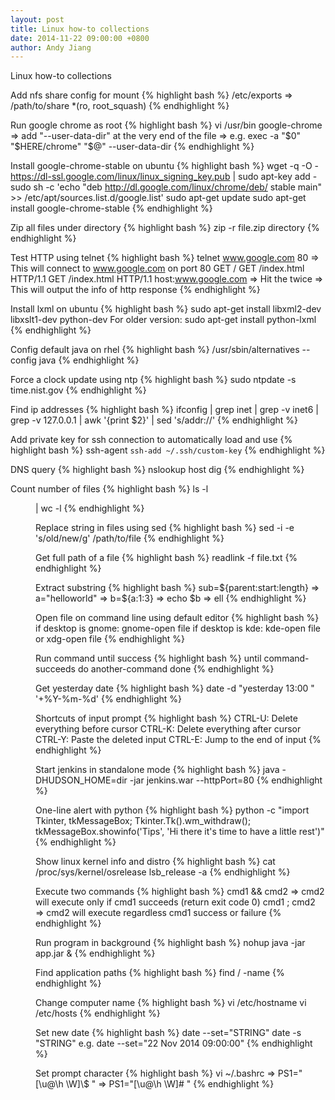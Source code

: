 ```yaml
---
layout: post
title: Linux how-to collections
date: 2014-11-22 09:00:00 +0800
author: Andy Jiang
---
```


Linux how-to collections

Add nfs share config for mount
{% highlight bash %}
/etc/exports
=> /path/to/share *(ro, root_squash)
{% endhighlight %}

Run google chrome as root
{% highlight bash %}
vi /usr/bin google-chrome
=> add "--user-data-dir" at the very end of the file
=> e.g. exec -a "$0" "$HERE/chrome" "$@" --user-data-dir
{% endhighlight %}

Install google-chrome-stable on ubuntu
{% highlight bash %}
wget -q -O - https://dl-ssl.google.com/linux/linux_signing_key.pub | sudo apt-key add -
sudo sh -c 'echo "deb http://dl.google.com/linux/chrome/deb/ stable main" >> /etc/apt/sources.list.d/google.list'
sudo apt-get update sudo apt-get install google-chrome-stable
{% endhighlight %}

Zip all files under directory
{% highlight bash %}
zip -r file.zip directory
{% endhighlight %}

Test HTTP using telnet
{% highlight bash %}
telnet www.google.com 80
=> This will connect to www.google.com on port 80
GET /
GET /index.html HTTP/1.1
GET /index.html HTTP/1.1 host:www.google.com
=> Hit the <enter> twice
=> This will output the info of http response
{% endhighlight %}

Install lxml on ubuntu
{% highlight bash %}
sudo apt-get install libxml2-dev libxslt1-dev python-dev
For older version:
sudo apt-get install python-lxml
{% endhighlight %}

Config default java on rhel
{% highlight bash %}
/usr/sbin/alternatives --config java
{% endhighlight %}

Force a clock update using ntp
{% highlight bash %}
sudo ntpdate -s time.nist.gov
{% endhighlight %}

Find ip addresses
{% highlight bash %}
ifconfig | grep inet | grep -v inet6 | grep -v 127.0.0.1 | awk '{print $2}' | sed 's/addr://'
{% endhighlight %}

Add private key for ssh connection to automatically load and use
{% highlight bash %}
ssh-agent `ssh-add ~/.ssh/custom-key`
{% endhighlight %}

DNS query
{% highlight bash %}
nslookup <target>
host <target>
dig <target>
{% endhighlight %}

Count number of files
{% highlight bash %}
ls -l <dir> | wc -l
{% endhighlight %}

Replace string in files using sed
{% highlight bash %}
sed -i -e 's/old/new/g' /path/to/file
{% endhighlight %}

Get full path of a file
{% highlight bash %}
readlink -f file.txt
{% endhighlight %}

Extract substring
{% highlight bash %}
sub=${parent:start:length}
=> a="helloworld"
=> b=${a:1:3}
=> echo $b
=> ell
{% endhighlight %}

Open file on command line using default editor
{% highlight bash %}
if desktop is gnome:
gnome-open file
if desktop is kde:
kde-open file
or
xdg-open file
{% endhighlight %}

Run command until success
{% highlight bash %}
until command-succeeds do
    another-command
done
{% endhighlight %}

Get yesterday date
{% highlight bash %}
date -d "yesterday 13:00 " '+%Y-%m-%d'
{% endhighlight %}

Shortcuts of input prompt
{% highlight bash %}
CTRL-U: Delete everything before cursor
CTRL-K: Delete everything after cursor
CTRL-Y: Paste the deleted input
CTRL-E: Jump to the end of input
{% endhighlight %}

Start jenkins in standalone mode
{% highlight bash %}
java -DHUDSON_HOME=dir -jar jenkins.war --httpPort=80
{% endhighlight %}

One-line alert with python
{% highlight bash %}
python -c "import Tkinter, tkMessageBox; Tkinter.Tk().wm_withdraw(); tkMessageBox.showinfo('Tips', 'Hi there it\'s time to have a little rest')"
{% endhighlight %}

Show linux kernel info and distro
{% highlight bash %}
cat /proc/sys/kernel/osrelease
lsb_release -a
{% endhighlight %}

Execute two commands
{% highlight bash %}
cmd1 && cmd2
=> cmd2 will execute only if cmd1 succeeds (return exit code 0)
cmd1 ;  cmd2
=> cmd2 will execute regardless cmd1 success or failure
{% endhighlight %}

Run program in background
{% highlight bash %}
nohup java -jar app.jar &
{% endhighlight %}

Find application paths
{% highlight bash %}
find / -name <appname>
{% endhighlight %}

Change computer name
{% highlight bash %}
vi /etc/hostname
vi /etc/hosts
{% endhighlight %}

Set new date
{% highlight bash %}
date --set="STRING"
date -s "STRING"
e.g.
date --set="22 Nov 2014 09:00:00"
{% endhighlight %}

Set prompt character
{% highlight bash %}
vi ~/.bashrc
=> PS1="[\u@\h \W]\\$ "
=> PS1="[\u@\h \W]# "
{% endhighlight %}
